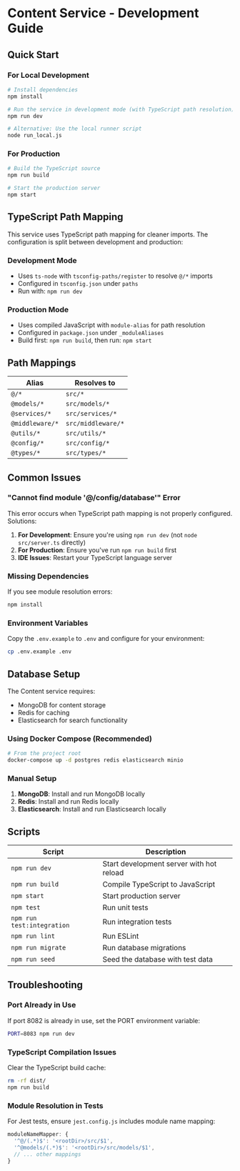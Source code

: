 # Content Service - Development Guide

## Quick Start

### For Local Development

```bash
# Install dependencies
npm install

# Run the service in development mode (with TypeScript path resolution)
npm run dev

# Alternative: Use the local runner script
node run_local.js
```

### For Production

```bash
# Build the TypeScript source
npm run build

# Start the production server
npm start
```

## TypeScript Path Mapping

This service uses TypeScript path mapping for cleaner imports. The configuration is split between development and production:

### Development Mode
- Uses `ts-node` with `tsconfig-paths/register` to resolve `@/*` imports
- Configured in `tsconfig.json` under `paths`
- Run with: `npm run dev`

### Production Mode
- Uses compiled JavaScript with `module-alias` for path resolution
- Configured in `package.json` under `_moduleAliases`
- Build first: `npm run build`, then run: `npm start`

## Path Mappings

| Alias | Resolves to |
|-------|-------------|
| `@/*` | `src/*` |
| `@models/*` | `src/models/*` |
| `@services/*` | `src/services/*` |
| `@middleware/*` | `src/middleware/*` |
| `@utils/*` | `src/utils/*` |
| `@config/*` | `src/config/*` |
| `@types/*` | `src/types/*` |

## Common Issues

### "Cannot find module '@/config/database'" Error

This error occurs when TypeScript path mapping is not properly configured. Solutions:

1. **For Development**: Ensure you're using `npm run dev` (not `node src/server.ts` directly)
2. **For Production**: Ensure you've run `npm run build` first
3. **IDE Issues**: Restart your TypeScript language server

### Missing Dependencies

If you see module resolution errors:

```bash
npm install
```

### Environment Variables

Copy the `.env.example` to `.env` and configure for your environment:

```bash
cp .env.example .env
```

## Database Setup

The Content service requires:
- MongoDB for content storage
- Redis for caching
- Elasticsearch for search functionality

### Using Docker Compose (Recommended)

```bash
# From the project root
docker-compose up -d postgres redis elasticsearch minio
```

### Manual Setup

1. **MongoDB**: Install and run MongoDB locally
2. **Redis**: Install and run Redis locally  
3. **Elasticsearch**: Install and run Elasticsearch locally

## Scripts

| Script | Description |
|--------|-------------|
| `npm run dev` | Start development server with hot reload |
| `npm run build` | Compile TypeScript to JavaScript |
| `npm start` | Start production server |
| `npm test` | Run unit tests |
| `npm run test:integration` | Run integration tests |
| `npm run lint` | Run ESLint |
| `npm run migrate` | Run database migrations |
| `npm run seed` | Seed the database with test data |

## Troubleshooting

### Port Already in Use

If port 8082 is already in use, set the PORT environment variable:

```bash
PORT=8083 npm run dev
```

### TypeScript Compilation Issues

Clear the TypeScript build cache:

```bash
rm -rf dist/
npm run build
```

### Module Resolution in Tests

For Jest tests, ensure `jest.config.js` includes module name mapping:

```javascript
moduleNameMapper: {
  '^@/(.*)$': '<rootDir>/src/$1',
  '^@models/(.*)$': '<rootDir>/src/models/$1',
  // ... other mappings
}
```
